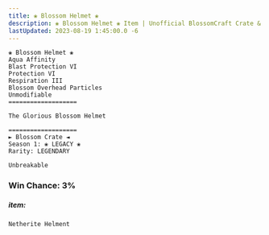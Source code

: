 ```yaml
---
title: ❀ Blossom Helmet ❀
description: ❀ Blossom Helmet ❀ Item | Unofficial BlossomCraft Crate & Item Documentation
lastUpdated: 2023-08-19 1:45:00.0 -6
---
```

```
❀ Blossom Helmet ❀
Aqua Affinity
Blast Protection VI
Protection VI
Respiration III
Blossom Overhead Particles
Unmodifiable
===================

The Glorious Blossom Helmet

===================
► Blossom Crate ◄
Season 1: ❀ LEGACY ❀
Rarity: LEGENDARY

Unbreakable
```
### Win Chance: 3%

##### item:
`Netherite Helment`